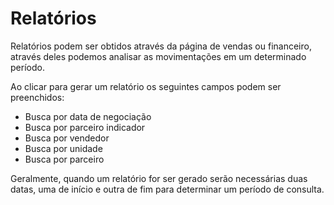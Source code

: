 # Relatórios

Relatórios podem ser obtidos através da página de vendas ou financeiro, através deles podemos analisar as movimentações em um determinado período.

Ao clicar para gerar um relatório os seguintes campos podem ser preenchidos:

* Busca por data de negociação 
* Busca por parceiro indicador
* Busca por vendedor
* Busca por unidade
* Busca por parceiro

Geralmente, quando um relatório for ser gerado serão necessárias duas datas, uma de início e outra de fim para determinar um período de consulta.

